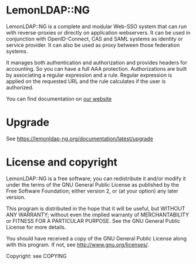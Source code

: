 # LemonLDAP::NG

LemonLDAP::NG is a complete and modular Web-SSO system that can run with
reverse-proxies or directly on application webservers. It can be used in
conjunction with OpenID-Connect, CAS and SAML systems as identity or
service provider. It can also be used as proxy between those federation
systems.

It manages both authentication and authorization and provides headers for
accounting. So you can have a full AAA protection. Authorizations are built by
associating a regular expression and a rule. Regular expression is applied on
the requested URL and the rule calculates if the user is authorized.

You can find documentation on [our website](https://lemonldap-ng.org/)

# Upgrade

See https://lemonldap-ng.org/documentation/latest/upgrade

# License and copyright

LemonLDAP::NG is a free software; you can redistribute it and/or modify
it under the terms of the GNU General Public License as published by
the Free Software Foundation; either version 2, or (at your option)
any later version.

This program is distributed in the hope that it will be useful,
but WITHOUT ANY WARRANTY; without even the implied warranty of
MERCHANTABILITY or FITNESS FOR A PARTICULAR PURPOSE.  See the
GNU General Public License for more details.

You should have received a copy of the GNU General Public License
along with this program.  If not, see http://www.gnu.org/licenses/.

Copyright: see COPYING

